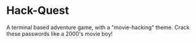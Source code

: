 # Hack-Quest
A terminal based adventure game, with a "movie-hacking" theme. Crack these passwords like a 2000's movie boy!
